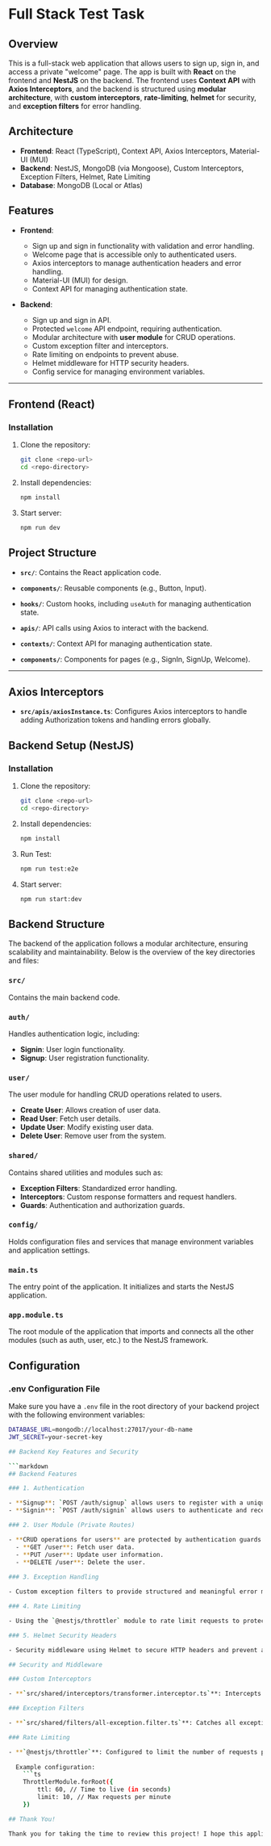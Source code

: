 # Full Stack Test Task

## Overview

This is a full-stack web application that allows users to sign up, sign in, and access a private "welcome" page. The app is built with **React** on the frontend and **NestJS** on the backend. The frontend uses **Context API** with **Axios Interceptors**, and the backend is structured using **modular architecture**, with **custom interceptors**, **rate-limiting**, **helmet** for security, and **exception filters** for error handling.

## Architecture

- **Frontend**: React (TypeScript), Context API, Axios Interceptors, Material-UI (MUI)
- **Backend**: NestJS, MongoDB (via Mongoose), Custom Interceptors, Exception Filters, Helmet, Rate Limiting
- **Database**: MongoDB (Local or Atlas)

## Features

- **Frontend**:
  - Sign up and sign in functionality with validation and error handling.
  - Welcome page that is accessible only to authenticated users.
  - Axios interceptors to manage authentication headers and error handling.
  - Material-UI (MUI) for design.
  - Context API for managing authentication state.

- **Backend**:
  - Sign up and sign in API.
  - Protected `welcome` API endpoint, requiring authentication.
  - Modular architecture with **user module** for CRUD operations.
  - Custom exception filter and interceptors.
  - Rate limiting on endpoints to prevent abuse.
  - Helmet middleware for HTTP security headers.
  - Config service for managing environment variables.

---

## Frontend (React)

### Installation

1. Clone the repository:

   ```bash
   git clone <repo-url>
   cd <repo-directory>

2. Install dependencies:

    ```bash
    npm install

3. Start server:

    ```bash
    npm run dev

## Project Structure

- **`src/`**: Contains the React application code.

- **`components/`**: Reusable components (e.g., Button, Input).

- **`hooks/`**: Custom hooks, including `useAuth` for managing authentication state.

- **`apis/`**: API calls using Axios to interact with the backend.

- **`contexts/`**: Context API for managing authentication state.

- **`components/`**: Components for pages (e.g., SignIn, SignUp, Welcome).

---


## Axios Interceptors

- **`src/apis/axiosInstance.ts`**: Configures Axios interceptors to handle adding Authorization tokens and handling errors globally.

## Backend Setup (NestJS)

### Installation

1. Clone the repository:

   ```bash
   git clone <repo-url>
   cd <repo-directory>

2. Install dependencies:

    ```bash
    npm install

3. Run Test:

    ```bash
    npm run test:e2e

4. Start server:

    ```bash
    npm run start:dev

## Backend Structure

The backend of the application follows a modular architecture, ensuring scalability and maintainability. Below is the overview of the key directories and files:

### **`src/`** 
Contains the main backend code.

### **`auth/`**
Handles authentication logic, including:
- **Signin**: User login functionality.
- **Signup**: User registration functionality.

### **`user/`**
The user module for handling CRUD operations related to users. 
- **Create User**: Allows creation of user data.
- **Read User**: Fetch user details.
- **Update User**: Modify existing user data.
- **Delete User**: Remove user from the system.

### **`shared/`**
Contains shared utilities and modules such as:
- **Exception Filters**: Standardized error handling.
- **Interceptors**: Custom response formatters and request handlers.
- **Guards**: Authentication and authorization guards.

### **`config/`**
Holds configuration files and services that manage environment variables and application settings.

### **`main.ts`**
The entry point of the application. It initializes and starts the NestJS application.

### **`app.module.ts`**
The root module of the application that imports and connects all the other modules (such as auth, user, etc.) to the NestJS framework.

## Configuration

### .env Configuration File

Make sure you have a `.env` file in the root directory of your backend project with the following environment variables:

```bash
DATABASE_URL=mongodb://localhost:27017/your-db-name
JWT_SECRET=your-secret-key

## Backend Key Features and Security

```markdown
## Backend Features

### 1. Authentication

- **Signup**: `POST /auth/signup` allows users to register with a unique email and password.
- **Signin**: `POST /auth/signin` allows users to authenticate and receive a JWT token.

### 2. User Module (Private Routes)

- **CRUD operations for users** are protected by authentication guards:
  - **GET /user**: Fetch user data.
  - **PUT /user**: Update user information.
  - **DELETE /user**: Delete the user.
  
### 3. Exception Handling

- Custom exception filters to provide structured and meaningful error messages across the application.

### 4. Rate Limiting

- Using the `@nestjs/throttler` module to rate limit requests to protect the application from abuse.

### 5. Helmet Security Headers

- Security middleware using Helmet to secure HTTP headers and prevent attacks like XSS, clickjacking, etc.

## Security and Middleware

### Custom Interceptors

- **`src/shared/interceptors/transformer.interceptor.ts`**: Intercepts all responses to format them in a standardized manner.

### Exception Filters

- **`src/shared/filters/all-exception.filter.ts`**: Catches all exceptions globally and formats them for consistent error handling.

### Rate Limiting

- **`@nestjs/throttler`**: Configured to limit the number of requests per minute to prevent abuse.
  
  Example configuration:
    ```ts
    ThrottlerModule.forRoot({
        ttl: 60, // Time to live (in seconds)
        limit: 10, // Max requests per minute
    })

## Thank You!

Thank you for taking the time to review this project! I hope this application meets the requirements and demonstrates the ability to develop a full-stack solution. Feel free to reach out if you have any questions or suggestions.
